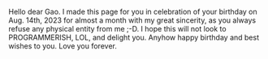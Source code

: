 Hello dear Gao.
I made this page for you in celebration of your birthday on Aug. 14th, 2023
for almost a month with my great sincerity,
as you always refuse any physical entity from me ;-D.
I hope this will not look to PROGRAMMERISH, LOL, and delight you.
Anyhow happy birthday and best wishes to you.
Love you forever.
